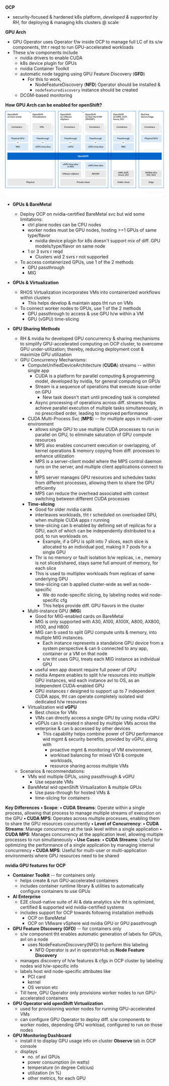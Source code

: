 **OCP**
- security-focused & hardened k8s platform, _developed & supported by RH,_ for deploying & managing k8s clusters @ scale

**GPU Arch**
- GPU Operator uses Operator f/w inside OCP to manage full LC of its s/w components, tht r reqd to run GPU-accelerated workloads
- These s/w components include
	- nvidia drivers to enable CUDA
	- k8s device plugin for GPUs
	- nvidia Container Toolkit
	- automatic node tagging using GPU Feature Discovery (**GFD**)
		- For this to work, 
			- NodeFeatureDiscovery (**NFD**) Operator should be installed &
			- `nodefeaturediscovery` instance should be created
	- DCGM-based monitoring

**How GPU Arch can be enabled for openShift?**
	![GPU Arch](./GPU_Arch_in_openShift.png)
	



- **GPUs & BareMetal**
	- Deploy OCP on nvidia-certified BareMetal svc but wid some limitations:
		- ctrl plane nodes can be CPU nodes
		- worker nodes must be GPU nodes, hosting >=1 GPUs of same type/flavor
			- nvidia device plugin for k8s doesn't support mix of diff. GPU models/type/flavor on same node
		- 1 or 3 svrs r reqd
			- Clusters wid 2 svrs r not supported
	- To access containerized GPUs, use 1 of the 2 methods
		- GPU passthrough
		- MIG

- **GPUs & Virtualization**
	- RHOS Virtualization incorporates VMs into containerized workflows within clusters
		- This helps develop & maintain apps tht run on VMs
	- To connect worker nodes to GPUs, use 1 of the 2 methods
		- GPU passthrough to access & use GPU h/w within a VM
		- GPU (vGPU) time-slicing

- **GPU Sharing Methods**
	- RH & nvidia hv developed GPU concurrency & sharing mechanisms to simplify GPU-accelerated computing on OCP cluster, to overcome GPU under-utilization; thereby, reducing deployment cost & maximize GPU utilization
	- GPU Concurrency Mechanisms:
		- ComputeUnifiedDeviceArchitecture (**CUDA**) streams -- within single app
			- CUDA is a platform for parallel computing & programming model, developed by nvidia, for general computing on GPUs
			- Stream is a sequence of operations that execute issue-order on GPU
				- New task doesn't start until preceding task is completed
			- Async processing of operations across diff. streams helps achieve parallel execution of multiple tasks simultaneously, in no prescribed order, leading to improved performance
		- CUDA Multi-Process Svc (**MPS**) -- for multiple apps in multi-user environment
			- allows single GPU  to use multiple CUDA processes to run in parallel on GPU, to eliminate saturation of GPU compute resources
			- MPS also enables concurrent execution or overlapping, of kernel operations & memory copying from diff. processes to enhance utilization
			- MPS is a server-client model where the MPS control daemon runs on the server, and multiple client applications connect to it
			- MPS server manages GPU resources and schedules tasks from different processes, allowing them to share the GPU efficiently
			- MPS can reduce the overhead associated with context switching between different CUDA processes
		- **Time-slicing**
			- Good for older nvidia cards
			- interleaves workloads, tht r scheduled on overloaded GPU, when multiple CUDA apps r running
			- time-slicing can b enabled by defining set of replicas for a GPU, each of which can be independently distributed to a pod, to run workloads on.
				- Example, if a GPU is split into 7 slices, each slice is allocated to an individual pod, making it 7 pods for a single GPU
			- Thr is no memory or fault isolation b/w replicas, i.e., memory is not sliced/shared, stays same full amount of memory, for each slice
			- This is used to multiplex workloads from replicas of same underlying GPU
			- time-slicing can b applied cluster-wide as well as node-specific
				- We do node-specific slicing, by labeling nodes wid node-specific cfg
				- This helps provide diff. GPU flavors in the cluster
		- Multi-instance GPU (**MIG**)
			- Good for MIG-enabled cards on BareMetal
			- MIG is only supported with A30, A100, A100X, A800, AX800, H100, and H800
			- MIG can b used to split GPU compute units & memory, into multiple MIG instances.
				- Each instance represents a standalone GPU device from a system perspective & can b connected to any app, container or a VM on that node
				- s/w tht uses GPU, treats each MIG instance as individual GPU
			- useful wen app doesnt require full power of GPU
			- nvidia Ampere enables to split h/w resources into multiple GPU instances, wid each instance avl to OS, as an independent CUDA-enabled GPU
			- GPU instances r designed to support up to 7 independent CUDA apps, tht can operate completely isolated wid dedicated h/w resources
		- Virtualization wid **vGPU**
			- Best choice for VMs
			- VMs can directly access a single GPU by using nvidia vGPU
			- vGPUs can b created n shared by multiple VMs across the enterprise & can b accessed by other devices
				- This capability helps combine power of GPU performance wid mgmt & security benefits, provided by vGPU, along with 
					- proactive mgmt & monitoring of VM environment, 
					- workload balancing for mixed VDI & compute workloads, 
					- resource sharing across multiple VMs
	- Scenarios & recommendations:
		- VMs wid multiple GPUs, using passthrough & vGPU
			- Use separate VMs
		- BareMetal wid openShift Virtualization & multiple GPUs
			- Use pass-through for hosted VMs &
			- time-slicing for containers



**Key Differences**
**• Scope**:
	**• CUDA Streams**: Operate within a single process, allowing that process to manage multiple streams of execution on the GPU
	**• CUDA MPS**: Operates across multiple processes, enabling them to share the GPU resources concurrently
**• Level of Concurrency**:
	**• CUDA Streams**: Manage concurrency at the task level within a single application
	**• CUDA MPS**: Manages concurrency at the application level, allowing multiple processes to run simultaneously
**• Use Cases**:
	**• CUDA Streams**: Useful for optimizing the performance of a single application by managing internal concurrency
	**• CUDA MPS**: Useful for multi-user or multi-application environments where GPU resources need to be shared


**nvidia GPU features for OCP**
- **Container Toolkit** -- for containers only
	- helps create & run GPU-accelerated containers
	- includes container runtime library & utilities to automatically configure containers to use GPUs
- **AI Enterprise**
	- E2E cloud-native suite of AI & data analytics s/w tht is optimized, certified & supported wid nvidia-certified systems
	- includes support for OCP towards following installation methods
		- OCP on BareMetal
		- OCP on VMware vSphere wid nvidia GPU or GPU passthrough 
- **GPU Feature DIscovery (GFD)** -- for containers only
	- s/w component tht enables automatic generation of labels for GPUs, avl on a node
		- uses NodeFeatureDiscovery(NFD) to perform this labeling
			- NFD Operator is avl in operatorHub as **Node Feature Discovery**
	- manages discovery of h/w features & cfgs in OCP cluster by labeling nodes wid h/w-specific info
	- labels host wid node-specific attributes like
		- PCI card
		- kernel
		- OS version etc
	- Till here, GPU Operator only provisions worker nodes to run GPU-accelerated containers
- **GPU Operator wid openShift Virtualization**
	- used for provisioning worker nodes for running GPU-accelerated VMs
	- can configure GPU Operator to deploy diff. s/w components to worker nodes, depending GPU workload, configured to run on those nodes
- **GPU Monitoring Dashboard**
	- install it to display GPU usage info on cluster **Observe** tab in OCP console
	- displays
		- no. of avl GPUs
		- power consumption (in watts)
		- temperature (in degree Celcius)
		- utilization (in %)
		- other metrics, for each GPU